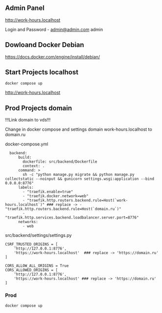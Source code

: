 ## Admin Panel
http://work-hours.localhost

Login and Password - admin@admin.com admin

## Dowloand Docker Debian

https://docs.docker.com/engine/install/debian/

## Start Projects localhost

```
docker compose up
```

http://work-hours.localhost

## Prod Projects domain

!!!Link domain to vds!!!

Change in docker compose and settings domain work-hours.localhost to domain.ru

docker-compose.yml

```
  backend:
      build:
        dockerfile: src/backend/Dockerfile
        context: .
      command: >
        sh -c "python manage.py migrate && python manage.py collectstatic --noinput && gunicorn settings.wsgi:application --bind 0.0.0.0:8776"
      labels:
        - "traefik.enable=true"
        - "traefik.docker.network=web"
        - "traefik.http.routers.backend.rule=Host(`work-hours.localhost`)" ### replace -> - "traefik.http.routers.backend.rule=Host(`domain.ru`)"
        - "traefik.http.services.backend.loadbalancer.server.port=8776"
      networks:
        - web
```

src/backend/settings/settings.py

```
CSRF_TRUSTED_ORIGINS = [
    'http://127.0.0.1:8776',
    'https://work-hours.localhost'  ### replace -> 'https://domain.ru'
]

CORS_ALLOW_ALL_ORIGINS = True
CORS_ALLOWED_ORIGINS = [
    'http://127.0.0.1:8776',
    'https://work-hours.localhost' ### replace -> 'https://domain.ru'
]

```

### Prod

```
docker compose up
```